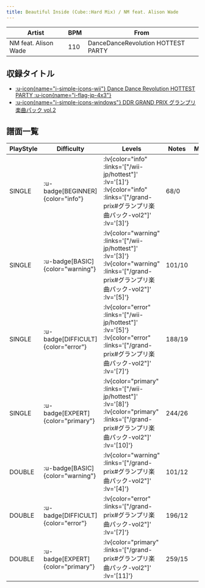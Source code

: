 ```yaml
---
title: Beautiful Inside (Cube::Hard Mix) / NM feat. Alison Wade
---
```


|Artist|BPM|From|
|------|---|----|
|NM feat. Alison Wade|110|DanceDanceRevolution HOTTEST PARTY|

## 収録タイトル

- [ :u-icon{name="i-simple-icons-wii"} Dance Dance Revolution HOTTEST PARTY :u-icon{name="i-flag-jp-4x3"} ](/wii-jp/hottest)
- [ :u-icon{name="i-simple-icons-windows"} DDR GRAND PRIX グランプリ楽曲パック vol.2](/grand-prix#グランプリ楽曲パック-vol2)

## 譜面一覧

|PlayStyle|Difficulty|Levels|Notes|Movie|
|---------|----------|------|-----|-----|
|SINGLE| :u-badge[BEGINNER]{color="info"} | :lv{color="info" :links='["/wii-jp/hottest"]' :lv='[1]'}  :lv{color="info" :links='["/grand-prix#グランプリ楽曲パック-vol2"]' :lv='[3]'} |68/0||
|SINGLE| :u-badge[BASIC]{color="warning"} | :lv{color="warning" :links='["/wii-jp/hottest"]' :lv='[3]'}  :lv{color="warning" :links='["/grand-prix#グランプリ楽曲パック-vol2"]' :lv='[5]'} |101/10||
|SINGLE| :u-badge[DIFFICULT]{color="error"} | :lv{color="error" :links='["/wii-jp/hottest"]' :lv='[5]'}  :lv{color="error" :links='["/grand-prix#グランプリ楽曲パック-vol2"]' :lv='[7]'} |188/19||
|SINGLE| :u-badge[EXPERT]{color="primary"} | :lv{color="primary" :links='["/wii-jp/hottest"]' :lv='[8]'}  :lv{color="primary" :links='["/grand-prix#グランプリ楽曲パック-vol2"]' :lv='[10]'} |244/26||
|DOUBLE| :u-badge[BASIC]{color="warning"} | :lv{color="warning" :links='["/grand-prix#グランプリ楽曲パック-vol2"]' :lv='[4]'} |101/12||
|DOUBLE| :u-badge[DIFFICULT]{color="error"} | :lv{color="error" :links='["/grand-prix#グランプリ楽曲パック-vol2"]' :lv='[7]'} |196/12||
|DOUBLE| :u-badge[EXPERT]{color="primary"} | :lv{color="primary" :links='["/grand-prix#グランプリ楽曲パック-vol2"]' :lv='[11]'} |259/15||
